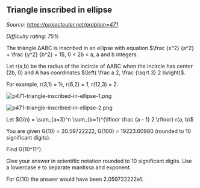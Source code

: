 Triangle inscribed in ellipse
-----------------------------

*Source: https://projecteuler.net/problem=471*


*Difficulty rating: 75%*

The triangle ΔABC is inscribed in an ellipse with equation \$\\frac
{x\^2} {a\^2} + \\frac {y\^2} {b\^2} = 1\$, 0 \< 2b \< a, a and b
integers.

Let r(a,b) be the radius of the incircle of ΔABC when the incircle has
center (2b, 0) and A has coordinates \$\\left( \\frac a 2, \\frac
{\\sqrt 3} 2 b\\right)\$.

For example, r(3,1) = ½, r(6,2) = 1, r(12,3) = 2.

![p471-triangle-inscribed-in-ellipse-1.png](project/images/p471-triangle-inscribed-in-ellipse-1.png)

![p471-triangle-inscribed-in-ellipse-2.png](project/images/p471-triangle-inscribed-in-ellipse-2.png)

Let \$G(n) = \\sum\_{a=3}\^n \\sum\_{b=1}\^{\\lfloor \\frac {a - 1} 2
\\rfloor} r(a, b)\$

You are given G(10) = 20.59722222, G(100) = 19223.60980 (rounded to 10
significant digits).

Find G(10^11^).

Give your answer in scientific notation rounded to 10 significant
digits. Use a lowercase e to separate mantissa and exponent.

For G(10) the answer would have been 2.059722222e1.

